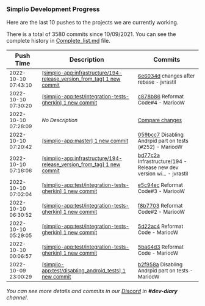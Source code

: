 
### Simplio Development Progress

Here are the last 10 pushes to the projects we are currently working.

There is a total of 3580 commits since 10/09/2021. You can see the complete history in
 [Complete_list.md](Complete_list.md) file.

| Push Time | Description | Commits |
| --- | --- | --- |
| <sub>2022-10-10 07:43:10</sub> | <sub>[[simplio-app:infrastructure/194\-release\_version\_from\_tag] 1 new commit](https://github.com/SimplioOfficial/simplio-app/commit/6e6034d6f6ca8da6644c55da6774d0982efc8d1f)</sub> | <sub>[6e6034d](https://github.com/SimplioOfficial/simplio-app/commit/6e6034d6f6ca8da6644c55da6774d0982efc8d1f) changes after rebase - jvrastil</sub> |
| <sub>2022-10-10 07:30:20</sub> | <sub>[[simplio-app:test/integration\-tests\-gherkin] 1 new commit](https://github.com/SimplioOfficial/simplio-app/commit/c878b86ec1b8a05c7dcbdc478ea441e7d4ddad05)</sub> | <sub>[c878b86](https://github.com/SimplioOfficial/simplio-app/commit/c878b86ec1b8a05c7dcbdc478ea441e7d4ddad05) Reformat Code#4 - MariooW</sub> |
| <sub>2022-10-10 07:28:09</sub> | <sub>_No Description_</sub> | <sub>[Compare changes](https://github.com/SimplioOfficial/simplio-app/compare/bd77c2acab6a...6c1c138cf83a)</sub> |
| <sub>2022-10-10 07:20:42</sub> | <sub>[[simplio-app:master] 1 new commit](https://github.com/SimplioOfficial/simplio-app/commit/059bcc79d0a95d2a569f1723dab3892eb978b894)</sub> | <sub>[059bcc7](https://github.com/SimplioOfficial/simplio-app/commit/059bcc79d0a95d2a569f1723dab3892eb978b894) Disabling Andrpid part on tests (#252) - MariooW</sub> |
| <sub>2022-10-10 07:16:06</sub> | <sub>[[simplio-app:infrastructure/194\-release\_version\_from\_tag] 1 new commit](https://github.com/SimplioOfficial/simplio-app/commit/bd77c2acab6a6484078908d2e57ff42a16188562)</sub> | <sub>[bd77c2a](https://github.com/SimplioOfficial/simplio-app/commit/bd77c2acab6a6484078908d2e57ff42a16188562) Infrastructure/194 - Release new dev version wi... - jvrastil</sub> |
| <sub>2022-10-10 07:02:04</sub> | <sub>[[simplio-app:test/integration\-tests\-gherkin] 1 new commit](https://github.com/SimplioOfficial/simplio-app/commit/e5c94ecc5cf6a0844d85c01a3bfc3264815cbe9e)</sub> | <sub>[e5c94ec](https://github.com/SimplioOfficial/simplio-app/commit/e5c94ecc5cf6a0844d85c01a3bfc3264815cbe9e) Reformat Code#3 - MariooW</sub> |
| <sub>2022-10-10 06:30:52</sub> | <sub>[[simplio-app:test/integration\-tests\-gherkin] 1 new commit](https://github.com/SimplioOfficial/simplio-app/commit/f8b7703df5dbc66b79dc13face0633a4ec835214)</sub> | <sub>[f8b7703](https://github.com/SimplioOfficial/simplio-app/commit/f8b7703df5dbc66b79dc13face0633a4ec835214) Reformat Code#2 - MariooW</sub> |
| <sub>2022-10-10 05:29:05</sub> | <sub>[[simplio-app:test/integration\-tests\-gherkin] 1 new commit](https://github.com/SimplioOfficial/simplio-app/commit/5d22ac4e7e1a2450beb6543a55e5ea15d8bb8ea7)</sub> | <sub>[5d22ac4](https://github.com/SimplioOfficial/simplio-app/commit/5d22ac4e7e1a2450beb6543a55e5ea15d8bb8ea7) Reformat Code - MariooW</sub> |
| <sub>2022-10-10 00:06:57</sub> | <sub>[[simplio-app:test/integration\-tests\-gherkin] 1 new commit](https://github.com/SimplioOfficial/simplio-app/commit/5ba64d3c250a9ccdc798ea186f82353bb6e91e73)</sub> | <sub>[5ba64d3](https://github.com/SimplioOfficial/simplio-app/commit/5ba64d3c250a9ccdc798ea186f82353bb6e91e73) Reformat Code - MariooW</sub> |
| <sub>2022-10-09 23:00:29</sub> | <sub>[[simplio-app:test/disabling\_android\_tests] 1 new commit](https://github.com/SimplioOfficial/simplio-app/commit/b2f958acb6e55db3624eb0b31d0cd5c72a5abc8c)</sub> | <sub>[b2f958a](https://github.com/SimplioOfficial/simplio-app/commit/b2f958acb6e55db3624eb0b31d0cd5c72a5abc8c) Disabling Andrpid part on tests - MariooW</sub> |

_You can see more details and commits in our [Discord](https://discord.gg/aKhjuwZmdP) in **#dev-diary** channel._
